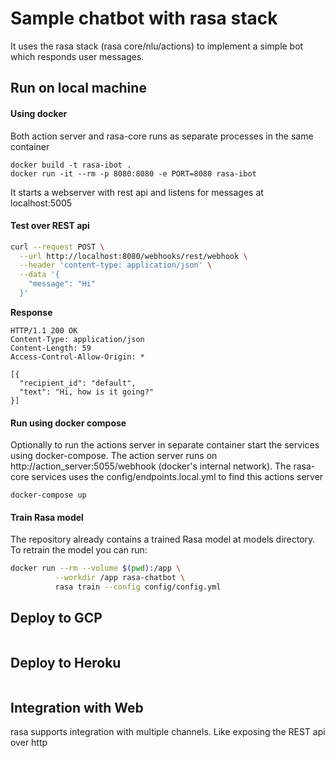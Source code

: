 # Sample chatbot with rasa stack

It uses the rasa stack (rasa core/nlu/actions) to implement a simple bot which responds user messages.

## Run on local machine

#### Using docker
Both action server and rasa-core runs as separate processes in the same container
```
docker build -t rasa-ibot .
docker run -it --rm -p 8080:8080 -e PORT=8080 rasa-ibot
```
It starts a webserver with rest api and listens for messages at localhost:5005

#### Test over REST api

```bash
curl --request POST \
  --url http://localhost:8080/webhooks/rest/webhook \
  --header 'content-type: application/json' \
  --data '{
    "message": "Hi"
  }'
```
**Response**
```http
HTTP/1.1 200 OK
Content-Type: application/json
Content-Length: 59
Access-Control-Allow-Origin: *

[{
  "recipient_id": "default",
  "text": "Hi, how is it going?"
}]
```

#### Run using docker compose
Optionally to run the actions server in separate container start the services using docker-compose. The action server runs on http://action_server:5055/webhook (docker's internal network). The rasa-core services uses the config/endpoints.local.yml to find this actions server

```
docker-compose up
```
#### Train Rasa model
The repository already contains a trained Rasa model at models directory. To retrain the model you can run:
```bash
docker run --rm --volume $(pwd):/app \
          --workdir /app rasa-chatbot \
          rasa train --config config/config.yml
```

## Deploy to GCP

```bash
```

## Deploy to Heroku

```bash
```

## Integration with Web
rasa supports integration with multiple channels. Like exposing the REST api over http

